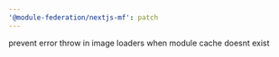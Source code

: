 ```yaml
---
'@module-federation/nextjs-mf': patch
---
```


prevent error throw in image loaders when module cache doesnt exist
